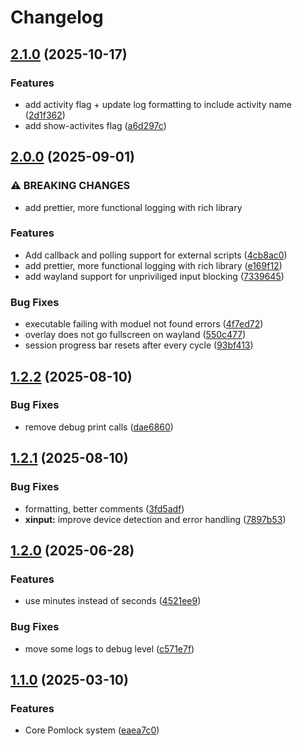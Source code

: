 # Changelog

## [2.1.0](https://github.com/luiisca/pomlock/compare/v2.0.0...v2.1.0) (2025-10-17)


### Features

* add activity flag + update log formatting to include activity name ([2d1f362](https://github.com/luiisca/pomlock/commit/2d1f362704c8de1f76c685a5ea9a9501ee3c6351))
* add show-activites flag ([a6d297c](https://github.com/luiisca/pomlock/commit/a6d297c0424969c2d23b3e8e4ca2e638a2107599))

## [2.0.0](https://github.com/luiisca/pomlock/compare/v1.2.2...v2.0.0) (2025-09-01)


### ⚠ BREAKING CHANGES

* add prettier, more functional logging with rich library

### Features

* Add callback and polling support for external scripts ([4cb8ac0](https://github.com/luiisca/pomlock/commit/4cb8ac096e9440d4cd13275b57cf5bb59d04132e))
* add prettier, more functional logging with rich library ([e169f12](https://github.com/luiisca/pomlock/commit/e169f12ea2f74b139023a49e120d06f424d1a5c7))
* add wayland support for unpriviliged input blocking ([7339645](https://github.com/luiisca/pomlock/commit/73396457295aa941967b5bedc9151192793045fa))


### Bug Fixes

* executable failing with moduel not found errors ([4f7ed72](https://github.com/luiisca/pomlock/commit/4f7ed72fceee8a58375a8ae3514c97fa3650251a))
* overlay does not go fullscreen on wayland ([550c477](https://github.com/luiisca/pomlock/commit/550c477673f03809b229df7a83aae330bf8aebc2))
* session progress bar resets after every cycle ([93bf413](https://github.com/luiisca/pomlock/commit/93bf413a34ddab5fbcc507262e8d365928494cb6))

## [1.2.2](https://github.com/luiisca/pomlock/compare/v1.2.1...v1.2.2) (2025-08-10)


### Bug Fixes

* remove debug print calls ([dae6860](https://github.com/luiisca/pomlock/commit/dae6860d62112c37fa3f1bfe1aff21bced5374b5))

## [1.2.1](https://github.com/luiisca/pomlock/compare/v1.2.0...v1.2.1) (2025-08-10)


### Bug Fixes

* formatting, better comments ([3fd5adf](https://github.com/luiisca/pomlock/commit/3fd5adf0d80e40296b72307c1709266aa8bb74fd))
* **xinput:** improve device detection and error handling ([7897b53](https://github.com/luiisca/pomlock/commit/7897b537a1ed554b5b877010fca529d34eaf42ad))

## [1.2.0](https://github.com/luiisca/pomlock/compare/v1.1.0...v1.2.0) (2025-06-28)


### Features

* use minutes instead of seconds ([4521ee9](https://github.com/luiisca/pomlock/commit/4521ee9c1f8339901f6557968279669244169594))


### Bug Fixes

* move some logs to debug level ([c571e7f](https://github.com/luiisca/pomlock/commit/c571e7f0d06db458a818432880bc9890d96e84f7))

## [1.1.0](https://github.com/luiisca/pomlock/compare/v1.0.0...v1.1.0) (2025-03-10)


### Features

* Core Pomlock system ([eaea7c0](https://github.com/luiisca/pomlock/commit/eaea7c0190597959772c1201ca546566c1ce789a))

